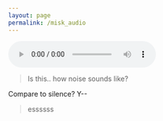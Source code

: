 ```yaml
---
layout: page
permalink: /misk_audio
---
```


<audio controls>
  <source src="/public/assets/audio/happenstance.mp3" type="audio/mp3">
</audio>

> Is this.. how noise sounds like?

Compare to silence? Y--

> essssss
